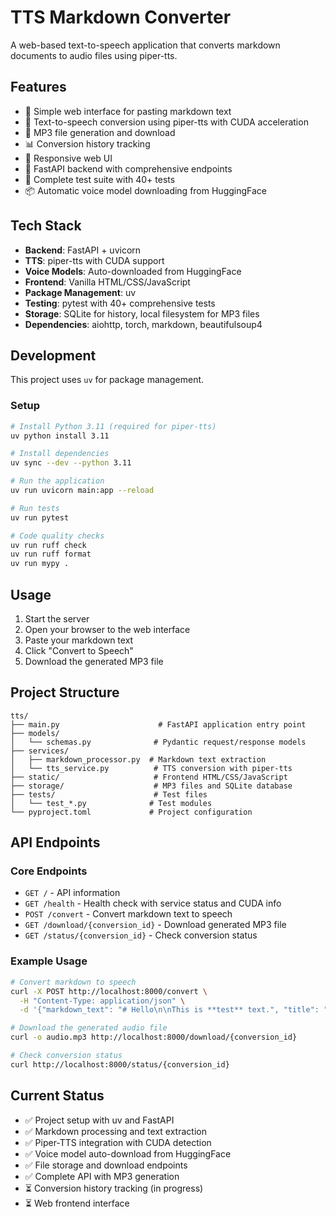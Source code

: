 # TTS Markdown Converter

A web-based text-to-speech application that converts markdown documents to audio files using piper-tts.

## Features

- 🎯 Simple web interface for pasting markdown text
- 🤖 Text-to-speech conversion using piper-tts with CUDA acceleration
- 📁 MP3 file generation and download
- 📊 Conversion history tracking
- 🎨 Responsive web UI
- 🚀 FastAPI backend with comprehensive endpoints
- 🧪 Complete test suite with 40+ tests
- 📦 Automatic voice model downloading from HuggingFace

## Tech Stack

- **Backend**: FastAPI + uvicorn
- **TTS**: piper-tts with CUDA support
- **Voice Models**: Auto-downloaded from HuggingFace
- **Frontend**: Vanilla HTML/CSS/JavaScript  
- **Package Management**: uv
- **Testing**: pytest with 40+ comprehensive tests
- **Storage**: SQLite for history, local filesystem for MP3 files
- **Dependencies**: aiohttp, torch, markdown, beautifulsoup4

## Development

This project uses `uv` for package management.

### Setup

```bash
# Install Python 3.11 (required for piper-tts)
uv python install 3.11

# Install dependencies
uv sync --dev --python 3.11

# Run the application
uv run uvicorn main:app --reload

# Run tests
uv run pytest

# Code quality checks
uv run ruff check
uv run ruff format
uv run mypy .
```

## Usage

1. Start the server
2. Open your browser to the web interface
3. Paste your markdown text
4. Click "Convert to Speech"
5. Download the generated MP3 file

## Project Structure

```
tts/
├── main.py                      # FastAPI application entry point
├── models/
│   └── schemas.py              # Pydantic request/response models
├── services/
│   ├── markdown_processor.py  # Markdown text extraction
│   └── tts_service.py          # TTS conversion with piper-tts
├── static/                     # Frontend HTML/CSS/JavaScript
├── storage/                    # MP3 files and SQLite database
├── tests/                      # Test files
│   └── test_*.py              # Test modules
└── pyproject.toml             # Project configuration
```

## API Endpoints

### Core Endpoints
- `GET /` - API information
- `GET /health` - Health check with service status and CUDA info
- `POST /convert` - Convert markdown text to speech
- `GET /download/{conversion_id}` - Download generated MP3 file
- `GET /status/{conversion_id}` - Check conversion status

### Example Usage

```bash
# Convert markdown to speech
curl -X POST http://localhost:8000/convert \
  -H "Content-Type: application/json" \
  -d '{"markdown_text": "# Hello\n\nThis is **test** text.", "title": "My Audio"}'

# Download the generated audio file
curl -o audio.mp3 http://localhost:8000/download/{conversion_id}

# Check conversion status
curl http://localhost:8000/status/{conversion_id}
```

## Current Status

- ✅ Project setup with uv and FastAPI
- ✅ Markdown processing and text extraction
- ✅ Piper-TTS integration with CUDA detection
- ✅ Voice model auto-download from HuggingFace
- ✅ File storage and download endpoints
- ✅ Complete API with MP3 generation
- ⏳ Conversion history tracking (in progress)
- ⏳ Web frontend interface
